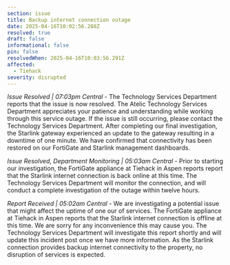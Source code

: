 ```yaml
---
section: issue
title: Backup internet connection outage
date: 2025-04-16T10:02:56.288Z
resolved: true
draft: false
informational: false
pin: false
resolvedWhen: 2025-04-16T10:03:56.291Z
affected:
  - Tiehack
severity: disrupted
---
```

*Issue Resolved | 07:03pm Central* - The Technology Services Department reports that the issue is now resolved. The Atelic Technology Services Department appreciates your patience and understanding while working through this service outage. If the issue is still occurring, please contact the Technology Services Department. After completing our final investigation, the Starlink gateway experienced an update to the gateway resulting in a downtime of one minute. We have confirmed that connectivity has been restored on our FortiGate and Starlink management dashboards.

*Issue Resolved, Department Monitoring | 05:03am Central* - Prior to starting our investigation, the FortiGate appliance at Tiehack in Aspen reports report that the Starlink internet connection is back online at this time. The Technology Services Department will monitor the connection, and will conduct a complete investigation of the outage within twelve hours.

*Report Received | 05:02am Central* - We are investigating a potential issue that might affect the uptime of one our of services. The FortiGate appliance at Tiehack in Aspen reports that the Starlink internet connection is offline at this time. We are sorry for any inconvenience this may cause you. The Technology Services Department will investigate this report shortly and will update this incident post once we have more information. As the Starlink connection provides backup internet connectivity to the property, no disruption of services is expected.